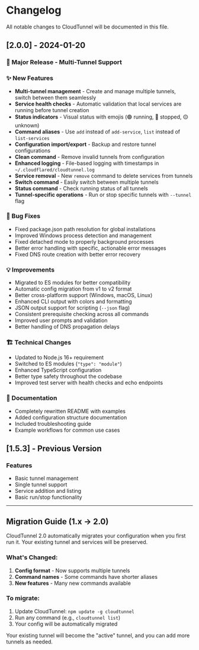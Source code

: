 # Changelog

All notable changes to CloudTunnel will be documented in this file.

## [2.0.0] - 2024-01-20

### 🎉 Major Release - Multi-Tunnel Support

### ✨ New Features
- **Multi-tunnel management** - Create and manage multiple tunnels, switch between them seamlessly
- **Service health checks** - Automatic validation that local services are running before tunnel creation
- **Status indicators** - Visual status with emojis (🟢 running, 🔴 stopped, 🟡 unknown)
- **Command aliases** - Use `add` instead of `add-service`, `list` instead of `list-services`
- **Configuration import/export** - Backup and restore tunnel configurations
- **Clean command** - Remove invalid tunnels from configuration
- **Enhanced logging** - File-based logging with timestamps in `~/.cloudflared/cloudtunnel.log`
- **Service removal** - New `remove` command to delete services from tunnels
- **Switch command** - Easily switch between multiple tunnels
- **Status command** - Check running status of all tunnels
- **Tunnel-specific operations** - Run or stop specific tunnels with `--tunnel` flag

### 🐛 Bug Fixes
- Fixed package.json path resolution for global installations
- Improved Windows process detection and management
- Fixed detached mode to properly background processes
- Better error handling with specific, actionable error messages
- Fixed DNS route creation with better error recovery

### 💡 Improvements
- Migrated to ES modules for better compatibility
- Automatic config migration from v1 to v2 format
- Better cross-platform support (Windows, macOS, Linux)
- Enhanced CLI output with colors and formatting
- JSON output support for scripting (`--json` flag)
- Consistent prerequisite checking across all commands
- Improved user prompts and validation
- Better handling of DNS propagation delays

### 🏗️ Technical Changes
- Updated to Node.js 16+ requirement
- Switched to ES modules (`"type": "module"`)
- Enhanced TypeScript configuration
- Better type safety throughout the codebase
- Improved test server with health checks and echo endpoints

### 📝 Documentation
- Completely rewritten README with examples
- Added configuration structure documentation
- Included troubleshooting guide
- Example workflows for common use cases

## [1.5.3] - Previous Version

### Features
- Basic tunnel management
- Single tunnel support
- Service addition and listing
- Basic run/stop functionality

---

## Migration Guide (1.x → 2.0)

CloudTunnel 2.0 automatically migrates your configuration when you first run it. Your existing tunnel and services will be preserved.

### What's Changed:
1. **Config format** - Now supports multiple tunnels
2. **Command names** - Some commands have shorter aliases
3. **New features** - Many new commands available

### To migrate:
1. Update CloudTunnel: `npm update -g cloudtunnel`
2. Run any command (e.g., `cloudtunnel list`)
3. Your config will be automatically migrated

Your existing tunnel will become the "active" tunnel, and you can add more tunnels as needed.
